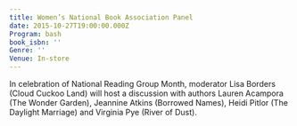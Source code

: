 ```yaml
---
title: Women’s National Book Association Panel
date: 2015-10-27T19:00:00.000Z
Program: bash
book_isbn: ''
Genre: ''
Venue: In-store
---
```


In celebration of National Reading Group Month, moderator Lisa Borders (Cloud Cuckoo Land) will host a discussion with authors Lauren Acampora (The Wonder Garden), Jeannine Atkins (Borrowed Names), Heidi Pitlor (The Daylight Marriage) and Virginia Pye (River of Dust).